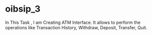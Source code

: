 # oibsip_3
In This Task , I am Creating  ATM Interface. It allows to perform the operations like Transaction History, Withdraw, Deposit, Transfer, Quit.
